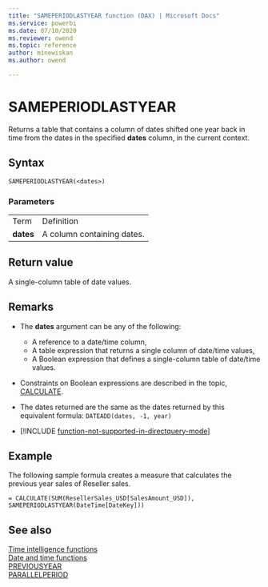 ```yaml
---
title: "SAMEPERIODLASTYEAR function (DAX) | Microsoft Docs"
ms.service: powerbi 
ms.date: 07/10/2020
ms.reviewer: owend
ms.topic: reference
author: minewiskan
ms.author: owend

---
```

# SAMEPERIODLASTYEAR

Returns a table that contains a column of dates shifted one year back in time from the dates in the specified **dates** column, in the current context.  
  
## Syntax  
  
```dax
SAMEPERIODLASTYEAR(<dates>)  
```
  
### Parameters  
  
|||  
|-|-|  
|Term|Definition|  
|**dates**|A column containing dates.|  
  
## Return value

A single-column table of date values.  
  
## Remarks

- The **dates** argument can be any of the following:  
  - A reference to a date/time column,  
  - A table expression that returns a single column of date/time values,  
  - A Boolean expression that defines a single-column table of date/time values.  

- Constraints on Boolean expressions are described in the topic, [CALCULATE](calculate-function-dax.md).  
  
- The dates returned are the same as the dates returned by this equivalent formula: `DATEADD(dates, -1, year)`  
  
- [!INCLUDE [function-not-supported-in-directquery-mode](includes/function-not-supported-in-directquery-mode.md)]
  
## Example

The following sample formula creates a measure that calculates the previous year sales of Reseller sales.  

```dax
= CALCULATE(SUM(ResellerSales_USD[SalesAmount_USD]), SAMEPERIODLASTYEAR(DateTime[DateKey]))  
```
  
## See also

[Time intelligence functions](time-intelligence-functions-dax.md)  
[Date and time functions ](date-and-time-functions-dax.md)  
[PREVIOUSYEAR](previousyear-function-dax.md)  
[PARALLELPERIOD](parallelperiod-function-dax.md)  
  
